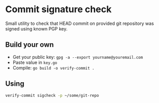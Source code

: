 # Commit signature check

Small utility to check that HEAD commit on provided git repository was signed using known PGP key.

## Build your own

* Get your public key:
    `gpg -a --export yourname@youremail.com`
* Paste value in `key.go`
* Compile: `go build -o verify-commit .`

## Using

```bash
verify-commit sigcheck -p ~/some/git-repo
```